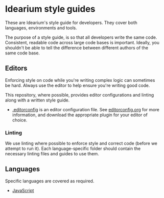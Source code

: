 # Idearium style guides

These are Idearium's style guide for developers. They cover both languages, environments and tools.

The purpose of a style guide, is so that all developers write the same code. Consistent, readable code across large code bases is important. Ideally, you shouldn't be able to tell the difference between different authors of the same code base.

## Editors

Enforcing style on code while you're writing complex logic can sometimes be hard. Always use the editor to help ensure you're writing good code.

This repository, where possible, provides editor configurations and linting along with a written style guide.

- [.editorconfig](./.editorconfig) is an editor configuration file. See [editorconfig.org](http://editorconfig.org/) for more information, and download the appropriate plugin for your editor of choice.

### Linting

We use linting where possible to enforce style and correct code (before we attempt to run it). Each language-specific folder should contain the necessary linting files and guides to use them.

## Languages

Specific languages are covered as required.

- [JavaScript](./javascript/styleguide.md)

